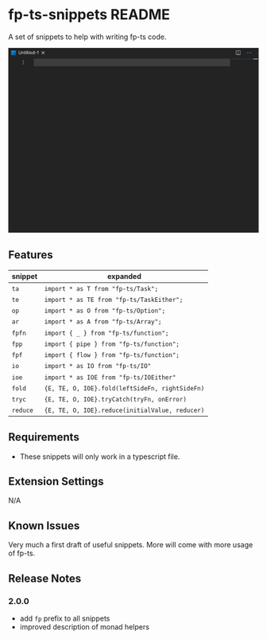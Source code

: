 # fp-ts-snippets README

A set of snippets to help with writing fp-ts code.

![Preview](images/preview.gif)

## Features

| snippet | expanded |
|--|--|
| `ta`    | `import * as T from "fp-ts/Task";`            |
|`te`     | `import * as TE from "fp-ts/TaskEither";`     |
|`op`     | `import * as O from "fp-ts/Option";`          |
|`ar`     | `import * as A from "fp-ts/Array";`           |
|`fpfn`   | `import { _ } from "fp-ts/function";`         |
|`fpp`    | `import { pipe } from "fp-ts/function";`      |
|`fpf`    | `import { flow } from "fp-ts/function";`      |
|`io`     | `import * as IO from "fp-ts/IO"`              |
|`ioe`    | `import * as IOE from "fp-ts/IOEither"`       |
|`fold`   | `{E, TE, O, IOE}.fold(leftSideFn, rightSideFn)`  |
|`tryc`   | `{E, TE, O, IOE}.tryCatch(tryFn, onError)`       |
|`reduce` | `{E, TE, O, IOE}.reduce(initialValue, reducer)`  |

## Requirements

- These snippets will only work in a typescript file.

## Extension Settings

N/A

## Known Issues

Very much a first draft of useful snippets. More will come with more usage of fp-ts.

## Release Notes

### 2.0.0
- add `fp` prefix to all snippets
- improved description of monad helpers
